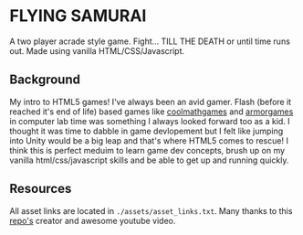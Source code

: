 # FLYING SAMURAI

A two player acrade style game.
Fight... TILL THE DEATH or until time runs out.
Made using vanilla HTML/CSS/Javascript.

## Background

My intro to HTML5 games!
I've always been an avid gamer. Flash (before it reached it's end of life) based games like [coolmathgames](https://www.coolmathgames.com/) and [armorgames](https://armorgames.com/) in computer lab time was something I always looked forward too as a kid. I thought it was time to dabble in game devlopement but I felt like jumping into Unity would be a big leap and that's where HTML5 comes to rescue! I think this is perfect meduim to learn game dev concepts, brush up on my vanilla html/css/javascript skills and be able to get up and running quickly.

## Resources

All asset links are located in ```./assets/asset_links.txt```.
Many thanks to this [repo's](https://github.com/chriscourses/fighting-game) creator and awesome youtube video.
